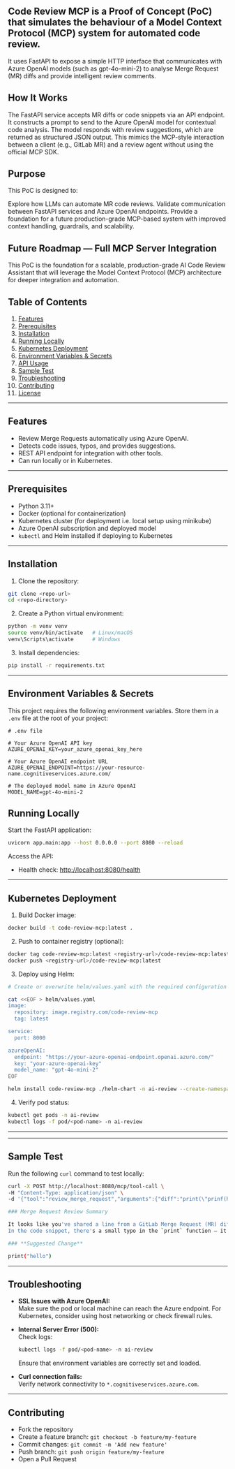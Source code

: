 ## **Code Review MCP** is a Proof of Concept (PoC) that simulates the behaviour of a Model Context Protocol (MCP) system for automated code review.
It uses FastAPI to expose a simple HTTP interface that communicates with Azure OpenAI models (such as gpt-4o-mini-2) to analyse Merge Request (MR) diffs and provide intelligent review comments.

## How It Works

The FastAPI service accepts MR diffs or code snippets via an API endpoint.
It constructs a prompt to send to the Azure OpenAI model for contextual code analysis.
The model responds with review suggestions, which are returned as structured JSON output.
This mimics the MCP-style interaction between a client (e.g., GitLab MR) and a review agent without using the official MCP SDK.

## Purpose
This PoC is designed to:

Explore how LLMs can automate MR code reviews.
Validate communication between FastAPI services and Azure OpenAI endpoints.
Provide a foundation for a future production-grade MCP-based system with improved context handling, guardrails, and scalability.

## Future Roadmap — Full MCP Server Integration

This PoC is the foundation for a scalable, production-grade AI Code Review Assistant that will leverage the Model Context Protocol (MCP) architecture for deeper integration and automation.

## Table of Contents

1. [Features](#features)  
2. [Prerequisites](#prerequisites)  
3. [Installation](#installation)  
4. [Running Locally](#running-locally)  
5. [Kubernetes Deployment](#kubernetes-deployment)  
6. [Environment Variables & Secrets](#environment-variables--secrets)  
7. [API Usage](#api-usage)  
8. [Sample Test](#sample-test)  
9. [Troubleshooting](#troubleshooting)  
10. [Contributing](#contributing)  
11. [License](#license)  

---

## Features

- Review Merge Requests automatically using Azure OpenAI.
- Detects code issues, typos, and provides suggestions.
- REST API endpoint for integration with other tools.
- Can run locally or in Kubernetes.

---

## Prerequisites

- Python 3.11+
- Docker (optional for containerization)
- Kubernetes cluster (for deployment i.e. local setup using minikube)
- Azure OpenAI subscription and deployed model
- `kubectl` and Helm installed if deploying to Kubernetes

---

## Installation

1. Clone the repository:

```bash
git clone <repo-url>
cd <repo-directory>
```

2. Create a Python virtual environment:

```bash
python -m venv venv
source venv/bin/activate   # Linux/macOS
venv\Scripts\activate      # Windows
```

3. Install dependencies:

```bash
pip install -r requirements.txt
```

---

## Environment Variables & Secrets

This project requires the following environment variables. Store them in a `.env` file at the root of your project:

```dotenv
# .env file

# Your Azure OpenAI API key
AZURE_OPENAI_KEY=your_azure_openai_key_here

# Your Azure OpenAI endpoint URL
AZURE_OPENAI_ENDPOINT=https://your-resource-name.cognitiveservices.azure.com/

# The deployed model name in Azure OpenAI
MODEL_NAME=gpt-4o-mini-2
```

## Running Locally

Start the FastAPI application:

```bash
uvicorn app.main:app --host 0.0.0.0 --port 8080 --reload
```

Access the API:

- Health check: [http://localhost:8080/health](http://localhost:8080/health)

---

## Kubernetes Deployment

1. Build Docker image:

```bash
docker build -t code-review-mcp:latest .
```

2. Push to container registry (optional):

```bash
docker tag code-review-mcp:latest <registry-url>/code-review-mcp:latest
docker push <registry-url>/code-review-mcp:latest
```

3. Deploy using Helm:

```bash
# Create or overwrite helm/values.yaml with the required configuration

cat <<EOF > helm/values.yaml
image:
  repository: image.registry.com/code-review-mcp
  tag: latest

service:
  port: 8000

azureOpenAI:
  endpoint: "https://your-azure-openai-endpoint.openai.azure.com/"
  key: "your-azure-openai-key"
  model_name: "gpt-4o-mini-2"
EOF
```

```bash
helm install code-review-mcp ./helm-chart -n ai-review --create-namespace
```

4. Verify pod status:

```bash
kubectl get pods -n ai-review
kubectl logs -f pod/<pod-name> -n ai-review
```

---

---

## Sample Test

Run the following `curl` command to test locally:

```bash
curl -X POST http://localhost:8080/mcp/tool-call \
-H "Content-Type: application/json" \
-d '{"tool":"review_merge_request","arguments":{"diff":"print(\"prinf(hello)\")"}}'
```

```bash
### Merge Request Review Summary

It looks like you've shared a line from a GitLab Merge Request (MR) diff.  
In the code snippet, there's a small typo in the `print` function — it’s incorrectly written as `prinf`.

### **Suggested Change**

print("hello")

```

---

## Troubleshooting

- **SSL Issues with Azure OpenAI:**  
  Make sure the pod or local machine can reach the Azure endpoint. For Kubernetes, consider using host networking or check firewall rules.

- **Internal Server Error (500):**  
  Check logs:  
  ```bash
  kubectl logs -f pod/<pod-name> -n ai-review
  ```
  Ensure that environment variables are correctly set and loaded.

- **Curl connection fails:**  
  Verify network connectivity to `*.cognitiveservices.azure.com`.

---

## Contributing

- Fork the repository
- Create a feature branch: `git checkout -b feature/my-feature`
- Commit changes: `git commit -m 'Add new feature'`
- Push branch: `git push origin feature/my-feature`
- Open a Pull Request
